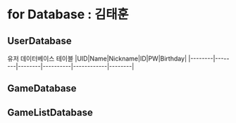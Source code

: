 # for Database : 김태훈

## UserDatabase
유저 데이터베이스 테이블
|UID|Name|Nickname|ID|PW|Birthday|
|--------|--------|--------|----------|------------|--------|

## GameDatabase


## GameListDatabase
